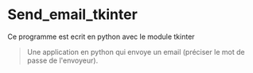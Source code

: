 # Send_email_tkinter
Ce programme est ecrit en python avec le module tkinter
>Une application en python qui envoye un email (préciser le mot de passe de l'envoyeur).
